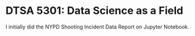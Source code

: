 # DTSA 5301: Data Science as a Field

I initially did the NYPD Shooting Incident Data Report on Jupyter Notebook.
